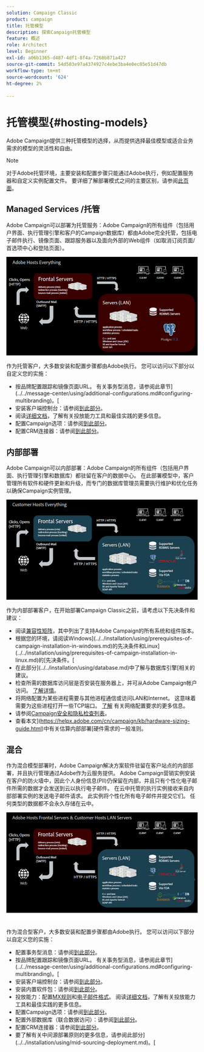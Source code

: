 ```yaml
---
solution: Campaign Classic
product: campaign
title: 托管模型
description: 探索Campaign托管模型
feature: 概述
role: Architect
level: Beginner
exl-id: a06b1365-d487-4df1-8f4a-7268b871a427
source-git-commit: 54d503e97a4374927c4ebe3ba4e0ec05e51d47db
workflow-type: tm+mt
source-wordcount: '624'
ht-degree: 2%

---
```


# 托管模型{#hosting-models}

Adobe Campaign提供三种托管模型的选择，从而提供选择最佳模型或适合业务需求的模型的灵活性和自由。

>[!NOTE]
>
>对于Adobe托管环境，主要安装和配置步骤只能通过Adobe执行，例如配置服务器和自定义实例配置文件。 要详细了解部署模式之间的主要区别，请参阅[此页面](../../installation/using/capability-matrix.md)。

## Managed Services /托管

Adobe Campaign可以部署为托管服务：Adobe Campaign的所有组件（包括用户界面、执行管理引擎和客户的Campaign数据库）都由Adobe完全托管，包括电子邮件执行、镜像页面、跟踪服务器以及面向外部的Web组件（如取消订阅页面/首选项中心和登陆页面）。

![](assets/deployment_hosted.png)

作为托管客户，大多数安装和配置步骤都由Adobe执行。 您可以访问以下部分以自定义您的实施：

* 按品牌配置跟踪和镜像页面URL。 有关事务型消息，请参阅此章节](../../message-center/using/additional-configurations.md#configuring-multibranding)。[
* 安装客户端控制台：请参阅[到此部分](../../installation/using/installing-the-client-console.md)。
* 阅读[详细文档](../../delivery/using/about-deliverability.md)，了解有关投放能力工具和最佳实践的更多信息。
* 配置Campaign选项：请参阅[到此部分](../../installation/using/configuring-campaign-options.md)。
* 配置CRM连接器：请参阅[到此部分](../../platform/using/crm-connectors.md)。

## 内部部署

Adobe Campaign可以内部部署：Adobe Campaign的所有组件（包括用户界面、执行管理引擎和数据库）都驻留在客户的数据中心。 在此部署模型中，客户管理所有软件和硬件更新和升级，而专门的数据库管理员需要执行维护和优化任务以确保Campaign实例管理。

![](assets/deployment_onpremise.png)

作为内部部署客户，在开始部署Campaign Classic之前，请考虑以下先决条件和建议：

* 阅读[兼容性矩阵](../../rn/using/compatibility-matrix.md)，其中列出了支持Adobe Campaign的所有系统和组件版本。
* 根据您的环境，请阅读Windows](../../installation/using/prerequisites-of-campaign-installation-in-windows.md)的先决条件和Linux](../../installation/using/prerequisites-of-campaign-installation-in-linux.md)的[先决条件。[
* 在此部分](../../installation/using/database.md)中了解与数据库引擎[相关的建议。
* 检查所需的数据库访问层是否安装在服务器上，并可从Adobe Campaign帐户访问。 [了解详情](../../installation/using/application-server.md)。
* 将网络配置为某些进程需要与其他进程通信或访问LAN和Internet。 这意味着需要为这些进程打开一些TCP端口。 [了解](../../installation/using/network-configuration.md) 有关网络配置要求的更多信息。
* 请参阅[Campaign安全和隐私检查列表](https://helpx.adobe.com/cn/campaign/kb/acc-security.html)。
* 查看本文](https://helpx.adobe.com/cn/campaign/kb/hardware-sizing-guide.html)中有关估算内部部署[硬件需求的一般准则。

## 混合

作为混合模型部署时，Adobe Campaign解决方案软件驻留在客户站点的内部部署，并且执行管理通过Adobe作为云服务提供。 Adobe Campaign营销实例安装在客户的防火墙中，因此个人身份信息(PII)仍保留在内部，并且只有个性化电子邮件所需的数据才会发送到云以执行电子邮件。 在云中托管的执行实例接收来自内部部署实例的发送电子邮件请求。 此实例将个性化所有电子邮件并提交它们。 任何类型的数据都不会永久存储在云中。

![](assets/deployment_hybrid.png)

作为混合型客户，大多数安装和配置步骤都由Adobe执行。 您可以访问以下部分以自定义您的实施：

* 配置事务型消息：请参阅[到此部分](../../message-center/using/transactional-messaging-architecture.md)。
* 按品牌配置跟踪和镜像页面URL。 有关事务型消息，请参阅此章节](../../message-center/using/additional-configurations.md#configuring-multibranding)。[
* 安装客户端控制台：请参阅[到此部分](../../installation/using/installing-the-client-console.md)。
* 安装内置软件包：请参阅[到此部分](../../installation/using/installing-campaign-standard-packages.md)。
* 投放能力：配置[MX规则](../../installation/using/email-deliverability.md#mx-configuration)和[电子邮件格式](../../installation/using/email-deliverability.md#managing-email-formats)。 阅读[详细文档](../../delivery/using/about-deliverability.md)，了解有关投放能力工具和最佳实践的更多信息。
* 配置Campaign选项：请参阅[到此部分](../../installation/using/configuring-campaign-options.md)。
* 配置外部数据库（联合数据访问）：请参阅[到此部分](../../installation/using/about-fda.md)。
* 配置CRM连接器：请参阅[到此部分](../../platform/using/crm-connectors.md)。
* 要了解有关中间源部署原则的更多信息，请参阅此部分](../../installation/using/mid-sourcing-deployment.md)。[
